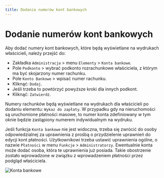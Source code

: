 ```yaml
---
title: Dodanie numerów kont bankowych
---
```


# Dodanie numerów kont bankowych

Aby dodać numery kont bankowych, które będą wyświetlane na wydrukach właścicieli, należy przejść do:

- Zakładka `Administracja` > menu `Elementy` > `Konta bankowe`.
- Pole `Podkonto` > wybrać podkonto rozrachunkowe właściciela, z którym ma być skojarzony numer rachunku.
- Pole `Konto Bankowe` > wpisać numer rachunku.
- Kliknąć: `Dodaj`.
- Jeśli trzeba to powtórzyć powyższe kroki dla innych podkont.
- Kliknąć: `Zatwierdź`.

Numery rachunków będą wyświetlane na wydrukach dla właścicieli po dodaniu elementu: `Wykaz do zapłaty`. W przypadku gdy na nieruchomości są uruchomione płatności masowe, to numer konta zdefiniowany w tym oknie będzie zastąpiony numerem indywidualnym na wydruku.

Jeśli funkcja `Konta bankowe` nie jest widoczna, trzeba się zwrócić do osoby odpowiedzialnej za uprawnienia z prośbą o przydzielenie uprawnień do edycji kont płatności. Użytkownikowi trzeba ustawić uprawnienia ogólne, o nazwie `Płatności` w menu `Funkcje` > `Administratorzy`. Ewentualnie konta może dodać osoba, która te uprawnienia już posiada. Takie obostrzenie zostało wprowadzone w związku z wprowadzeniem płatności przez podgląd właściciela.

![Konta bankowe](kontabankowe.gif)